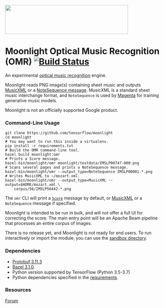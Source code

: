 <img align="center" width="400" height="94,358" src="https://user-images.githubusercontent.com/34600369/40580500-74088e4a-6137-11e8-9705-ecac1499b1ce.png">

# Moonlight Optical Music Recognition (OMR) [![Build Status](https://travis-ci.org/tensorflow/moonlight.svg?branch=master)](https://travis-ci.org/tensorflow/moonlight)

An experimental [optical music
recognition](https://en.wikipedia.org/wiki/Optical_music_recognition) engine.

Moonlight reads PNG image(s) containing sheet music and outputs
[MusicXML](https://www.musicxml.com/) or a
[NoteSequence message](https://github.com/tensorflow/magenta/blob/master/magenta/protobuf/music.proto).
MusicXML is a standard sheet music interchange format, and `NoteSequence` is
used by [Magenta](http://magenta.tensorflow.org) for training generative music
models.

Moonlight is not an officially supported Google product.

### Command-Line Usage

    git clone https://github.com/tensorflow/moonlight
    cd moonlight
    # You may want to run this inside a virtualenv.
    pip install -r requirements.txt
    # Build the OMR command-line tool.
    bazel build moonlight:omr
    # Prints a Score message.
    bazel-bin/moonlight/omr moonlight/testdata/IMSLP00747-000.png
    # Scans several pages and prints a NoteSequence message.
    bazel-bin/moonlight/omr --output_type=NoteSequence IMSLP00001-*.png
    # Writes MusicXML to ~/mozart.xml.
    bazel-bin/moonlight/omr --output_type=MusicXML --output=$HOME/mozart.xml \
        corpus/56/IMSLP56442-*.png

The `omr` CLI will print a [`Score`](moonlight/protobuf/musicscore.proto)
message by default, or [MusicXML](https://www.musicxml.com/) or a
`NoteSequence` message if specified.

Moonlight is intended to be run in bulk, and will not offer a full UI for
correcting the score. The main entry point will be an Apache Beam pipeline that
processes an entire corpus of images.

There is no release yet, and Moonlight is not ready for end users. To run
interactively or import the module, you can use the [sandbox
directory](sandbox/README.md).

### Dependencies

* [Protobuf 3.11.3](https://pypi.org/project/protobuf/3.11.3/)
* [Bazel 3.1.0](https://github.com/bazelbuild/bazel/releases/tag/3.1.0). 
* Python version supported by TensorFlow (Python 3.5-3.7)
* Python dependencies specified in the [requirements](requirements.txt).

### Resources

[Forum](https://groups.google.com/forum/#!forum/moonlight-omr)
